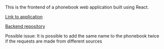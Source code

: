 This is the frontend of a phonebook web application built using React.

[Link to application](https://phonebook-part3-empty-pine-5489.fly.dev/)

[Backend repository](https://github.com/tcbarzyk/phonebook-backend)

Possible issue: It is possible to add the same name to the phonebook twice if the requests are made from different sources
